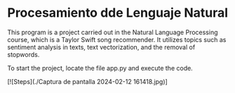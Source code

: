 # Procesamiento dde Lenguaje Natural

This program is a project carried out in the Natural Language Processing course, which is a Taylor Swift song recommender. It utilizes topics such as sentiment analysis in texts, text vectorization, and the removal of stopwords.

To start the project, locate the file app.py and execute the code.

[![Steps](./Captura de pantalla 2024-02-12 161418.jpg)]
